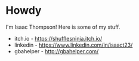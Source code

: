 # Howdy

I'm Isaac Thompson! Here is some of my stuff.

* itch.io - https://shufflesninja.itch.io/
* linkedin - https://www.linkedin.com/in/isaact23/
* gbahelper - http://gbahelper.com/
